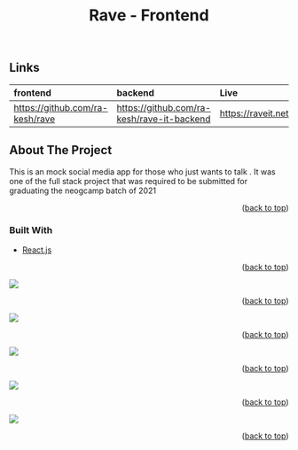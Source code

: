 <div id='top'></div>





<h1 align="center">Rave - Frontend</h1>

<br/>

## Links

| frontend        | backend    | Live     |
| :---             |     :---      |          :--- |
|  https://github.com/ra-kesh/rave | https://github.com/ra-kesh/rave-it-backend | https://raveit.netlify.app/      |






<!-- ABOUT THE PROJECT -->
## About The Project

This is an mock social media app for those who just wants to talk . It was one of the full stack project that was required to be submitted for graduating the neogcamp batch of 2021



<p align="right">(<a href="#top">back to top</a>)</p>



### Built With

* [React.js](https://reactjs.org/)

<p align="right">(<a href="#top">back to top</a>)</p>


<div>
   <img src='https://cdn.discordapp.com/attachments/809508401758732288/919617719169593364/FJuJbhdY07.png'>
 <p align="right">(<a href="#top">back to top</a>)</p>
    <img src='https://cdn.discordapp.com/attachments/809508401758732288/919617718909562931/6K3yJrKLZn.png'>
 <p align="right">(<a href="#top">back to top</a>)</p>
    <img src='https://cdn.discordapp.com/attachments/809508401758732288/919617719354150962/ZFm5W50JhM.png'>
 <p align="right">(<a href="#top">back to top</a>)</p>
   <img src='https://cdn.discordapp.com/attachments/809508401758732288/919617719547068486/FVbhyolDTI.png'>
 <p align="right">(<a href="#top">back to top</a>)</p>
   <img src='https://cdn.discordapp.com/attachments/809508401758732288/919617719777759242/ca0oet3SBJ.png'>
 <p align="right">(<a href="#top">back to top</a>)</p>

 
  

</div>

